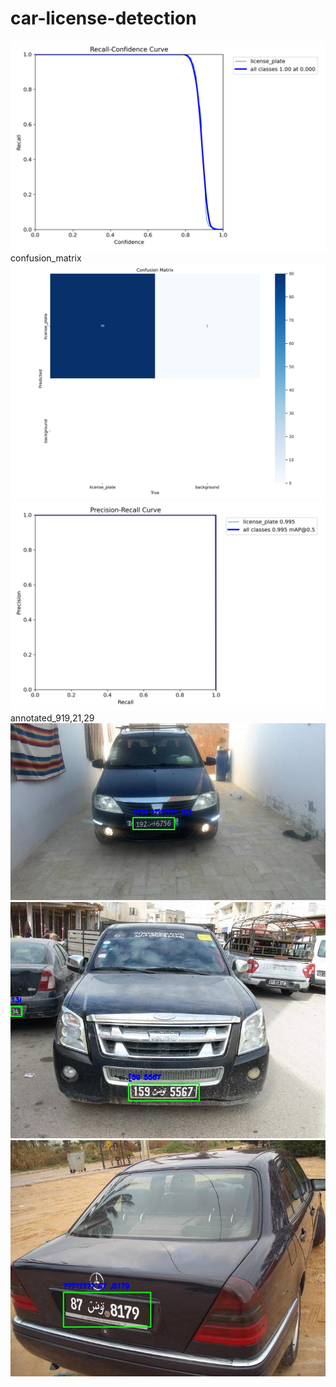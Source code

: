 # car-license-detection
![App Screenshot](R_curve.png)
confusion_matrix
![App Screenshot](confusion_matrix.png)
![App Screenshot](PR_curve.png)
annotated_919,21,29
![App Screenshot](annotated_919.jpg)
![App Screenshot](annotated_921.jpg)
![App Screenshot](annotated_929.jpg)

